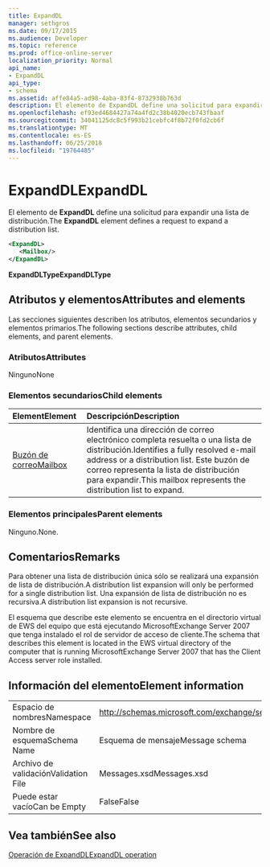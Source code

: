 ```yaml
---
title: ExpandDL
manager: sethgros
ms.date: 09/17/2015
ms.audience: Developer
ms.topic: reference
ms.prod: office-online-server
localization_priority: Normal
api_name:
- ExpandDL
api_type:
- schema
ms.assetid: affe84a5-ad98-4aba-83f4-8732938b763d
description: El elemento de ExpandDL define una solicitud para expandir una lista de distribución.
ms.openlocfilehash: ef93ed4684427a74a4fd2c38b4020ecb743fbaaf
ms.sourcegitcommit: 34041125dc8c5f993b21cebfc4f8b72f0fd2cb6f
ms.translationtype: MT
ms.contentlocale: es-ES
ms.lasthandoff: 06/25/2018
ms.locfileid: "19764485"
---
```

# <a name="expanddl"></a><span data-ttu-id="ccce8-103">ExpandDL</span><span class="sxs-lookup"><span data-stu-id="ccce8-103">ExpandDL</span></span>

<span data-ttu-id="ccce8-104">El elemento de **ExpandDL** define una solicitud para expandir una lista de distribución.</span><span class="sxs-lookup"><span data-stu-id="ccce8-104">The **ExpandDL** element defines a request to expand a distribution list.</span></span> 
  
```xml
<ExpandDL>
   <Mailbox/>
</ExpandDL>
```

 <span data-ttu-id="ccce8-105">**ExpandDLType**</span><span class="sxs-lookup"><span data-stu-id="ccce8-105">**ExpandDLType**</span></span>
## <a name="attributes-and-elements"></a><span data-ttu-id="ccce8-106">Atributos y elementos</span><span class="sxs-lookup"><span data-stu-id="ccce8-106">Attributes and elements</span></span>

<span data-ttu-id="ccce8-107">Las secciones siguientes describen los atributos, elementos secundarios y elementos primarios.</span><span class="sxs-lookup"><span data-stu-id="ccce8-107">The following sections describe attributes, child elements, and parent elements.</span></span>
  
### <a name="attributes"></a><span data-ttu-id="ccce8-108">Atributos</span><span class="sxs-lookup"><span data-stu-id="ccce8-108">Attributes</span></span>

<span data-ttu-id="ccce8-109">Ninguno</span><span class="sxs-lookup"><span data-stu-id="ccce8-109">None</span></span>
  
### <a name="child-elements"></a><span data-ttu-id="ccce8-110">Elementos secundarios</span><span class="sxs-lookup"><span data-stu-id="ccce8-110">Child elements</span></span>

|<span data-ttu-id="ccce8-111">**Element**</span><span class="sxs-lookup"><span data-stu-id="ccce8-111">**Element**</span></span>|<span data-ttu-id="ccce8-112">**Descripción**</span><span class="sxs-lookup"><span data-stu-id="ccce8-112">**Description**</span></span>|
|:-----|:-----|
|[<span data-ttu-id="ccce8-113">Buzón de correo</span><span class="sxs-lookup"><span data-stu-id="ccce8-113">Mailbox</span></span>](mailbox.md) <br/> |<span data-ttu-id="ccce8-114">Identifica una dirección de correo electrónico completa resuelta o una lista de distribución.</span><span class="sxs-lookup"><span data-stu-id="ccce8-114">Identifies a fully resolved e-mail address or a distribution list.</span></span> <span data-ttu-id="ccce8-115">Este buzón de correo representa la lista de distribución para expandir.</span><span class="sxs-lookup"><span data-stu-id="ccce8-115">This mailbox represents the distribution list to expand.</span></span>  <br/> |
   
### <a name="parent-elements"></a><span data-ttu-id="ccce8-116">Elementos principales</span><span class="sxs-lookup"><span data-stu-id="ccce8-116">Parent elements</span></span>

<span data-ttu-id="ccce8-117">Ninguno.</span><span class="sxs-lookup"><span data-stu-id="ccce8-117">None.</span></span>
  
## <a name="remarks"></a><span data-ttu-id="ccce8-118">Comentarios</span><span class="sxs-lookup"><span data-stu-id="ccce8-118">Remarks</span></span>

<span data-ttu-id="ccce8-119">Para obtener una lista de distribución única sólo se realizará una expansión de lista de distribución.</span><span class="sxs-lookup"><span data-stu-id="ccce8-119">A distribution list expansion will only be performed for a single distribution list.</span></span> <span data-ttu-id="ccce8-120">Una expansión de lista de distribución no es recursiva.</span><span class="sxs-lookup"><span data-stu-id="ccce8-120">A distribution list expansion is not recursive.</span></span>
  
<span data-ttu-id="ccce8-121">El esquema que describe este elemento se encuentra en el directorio virtual de EWS del equipo que está ejecutando MicrosoftExchange Server 2007 que tenga instalado el rol de servidor de acceso de cliente.</span><span class="sxs-lookup"><span data-stu-id="ccce8-121">The schema that describes this element is located in the EWS virtual directory of the computer that is running MicrosoftExchange Server 2007 that has the Client Access server role installed.</span></span>
  
## <a name="element-information"></a><span data-ttu-id="ccce8-122">Información del elemento</span><span class="sxs-lookup"><span data-stu-id="ccce8-122">Element information</span></span>

|||
|:-----|:-----|
|<span data-ttu-id="ccce8-123">Espacio de nombres</span><span class="sxs-lookup"><span data-stu-id="ccce8-123">Namespace</span></span>  <br/> |http://schemas.microsoft.com/exchange/services/2006/messages  <br/> |
|<span data-ttu-id="ccce8-124">Nombre de esquema</span><span class="sxs-lookup"><span data-stu-id="ccce8-124">Schema Name</span></span>  <br/> |<span data-ttu-id="ccce8-125">Esquema de mensaje</span><span class="sxs-lookup"><span data-stu-id="ccce8-125">Message schema</span></span>  <br/> |
|<span data-ttu-id="ccce8-126">Archivo de validación</span><span class="sxs-lookup"><span data-stu-id="ccce8-126">Validation File</span></span>  <br/> |<span data-ttu-id="ccce8-127">Messages.xsd</span><span class="sxs-lookup"><span data-stu-id="ccce8-127">Messages.xsd</span></span>  <br/> |
|<span data-ttu-id="ccce8-128">Puede estar vacío</span><span class="sxs-lookup"><span data-stu-id="ccce8-128">Can be Empty</span></span>  <br/> |<span data-ttu-id="ccce8-129">False</span><span class="sxs-lookup"><span data-stu-id="ccce8-129">False</span></span>  <br/> |
   
## <a name="see-also"></a><span data-ttu-id="ccce8-130">Vea también</span><span class="sxs-lookup"><span data-stu-id="ccce8-130">See also</span></span>



[<span data-ttu-id="ccce8-131">Operación de ExpandDL</span><span class="sxs-lookup"><span data-stu-id="ccce8-131">ExpandDL operation</span></span>](expanddl-operation.md)

